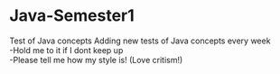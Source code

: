 # Java-Semester1
Test of Java concepts
Adding new tests of Java concepts every week                                                         
-Hold me to it if I dont keep up                                                                                               
-Please tell me how my style is!
             (Love critism!)
